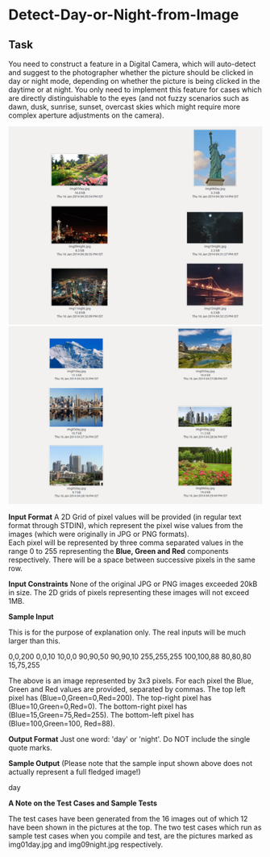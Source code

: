 # Detect-Day-or-Night-from-Image
## Task
You need to construct a feature in a Digital Camera, which will auto-detect and suggest to the photographer whether the picture should be clicked in day or night mode, depending on whether the picture is being clicked in the daytime or at night. You only need to implement this feature for cases which are directly distinguishable to the eyes (and not fuzzy scenarios such as dawn, dusk, sunrise, sunset, overcast skies which might require more complex aperture adjustments on the camera).  

<img src="sample01.png" />

<img src="sample02.png" />

**Input Format**
A 2D Grid of pixel values will be provided (in regular text format through STDIN), which represent the pixel wise values from the images (which were originally in JPG or PNG formats).  
Each pixel will be represented by three comma separated values in the range 0 to 255 representing the **Blue, Green and Red** components respectively. There will be a space between successive pixels in the same row.  

**Input Constraints**
None of the original JPG or PNG images exceeded 20kB in size. The 2D grids of pixels representing these images will not exceed 1MB.  

**Sample Input**

This is for the purpose of explanation only. The real inputs will be much larger than this.  

0,0,200 0,0,10 10,0,0
90,90,50 90,90,10 255,255,255
100,100,88 80,80,80 15,75,255  

The above is an image represented by 3x3 pixels. For each pixel the Blue, Green and Red values are provided, separated by commas. The top left pixel has (Blue=0,Green=0,Red=200). The top-right pixel has (Blue=10,Green=0,Red=0). The bottom-right pixel has (Blue=15,Green=75,Red=255). The bottom-left pixel has (Blue=100,Green=100, Red=88).  

**Output Format**
Just one word: 'day' or 'night'. Do NOT include the single quote marks.  

**Sample Output** (Please note that the sample input shown above does not actually represent a full fledged image!)  

 day
 
**A Note on the Test Cases and Sample Tests**

The test cases have been generated from the 16 images out of which 12 have been shown in the pictures at the top. The two test cases which run as sample test cases when you compile and test, are the pictures marked as img01day.jpg and img09night.jpg respectively.
